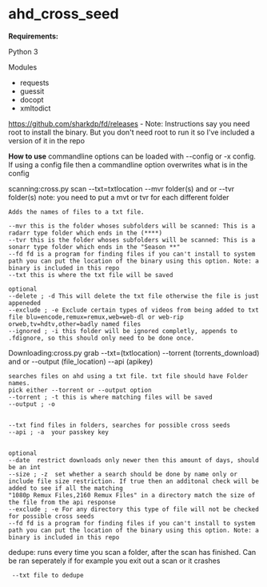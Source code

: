 # ahd_cross_seed
**Requirements:**

Python 3

Modules
- requests
- guessit
- docopt
- xmltodict

https://github.com/sharkdp/fd/releases - Note: Instructions say you need root to install the binary. But you don't need root to run it so I've included a version of it in the repo



**How to use**
commandline options can be loaded with --config or -x config. If using a config file then a commandline option overwrites what is in the config

scanning:cross.py scan --txt=txtlocation --mvr folder(s) and or --tvr folder(s)
note: you need to put a mvt or tvr for each different folder 

    Adds the names of files to a txt file.
    
    --mvr this is the folder whoses subfolders will be scanned: This is a radarr type folder which ends in the (****)
    --tvr this is the folder whoses subfolders will be scanned: This is a sonarr type folder which ends in the "Season **"
    --fd fd is a program for finding files if you can't install to system path you can put the location of the binary using this option. Note: a binary is included in this repo
    --txt this is where the txt file will be saved
    
    optional
    --delete ; -d This will delete the txt file otherwise the file is just appeneded
    --exclude ; -e Exclude certain types of videos from being added to txt file blu=encode,remux=remux,web=web-dl or web-rip orweb,tv=hdtv,other=badly named files
    --ignored ; -i this folder will be ignored completly, appends to .fdignore, so this should only need to be done once. 
    
Downloading:cross.py grab --txt=(txtlocation) --torrent (torrents_download) and or --output (file_location)  --api (apikey) 
    
    searches files on ahd using a txt file. txt file should have Folder names.
    pick either --torrent or --output option
    --torrent ; -t this is where matching files will be saved
    --output ; -o
    
    
    --txt find files in folders, searches for possible cross seeds
    --api ; -a  your passkey key

    
    optional
    --date  restrict downloads only newer then this amount of days, should be an int
    --size ; -z  set whether a search should be done by name only or include file size restriction. If true then an additonal check will be added to see if all the matching
    "1080p Remux Files,2160 Remux Files" in a directory match the size of the file from the api response
    --exclude ; -e For any directory this type of file will not be checked for possible cross seeds
    --fd fd is a program for finding files if you can't install to system path you can put the location of the binary using this option. Note: a binary is included in this repo
    
dedupe:
    runs every time you scan a folder, after the scan has finished.
    Can be ran seperately if for example you exit out a scan or it crashes
    
     --txt file to dedupe
   
    
    
    
    
    
    
 
    
    
    
    


